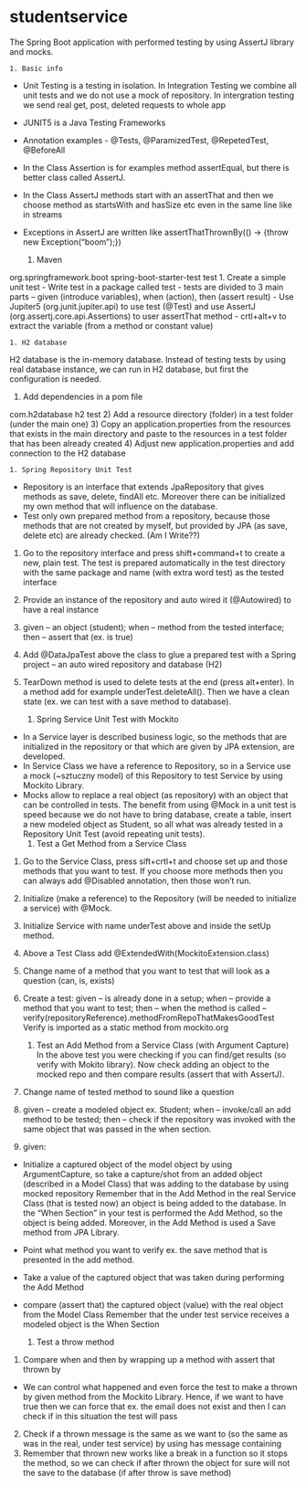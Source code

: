# studentservice
The Spring Boot application with performed testing by using AssertJ library and mocks.

    1. Basic info
- Unit Testing is a testing in isolation. In Integration Testing we combine all unit tests and we do not use a mock of repository. In intergration testing we send real get, post, deleted requests to whole app
- JUNIT5 is a Java Testing Frameworks
- Annotation examples - @Tests, @ParamizedTest, @RepetedTest, @BeforeAll
- In the Class Assertion is for examples method assertEqual, but there is better class called AssertJ.
- In the Class AssertJ methods start with an assertThat and then we choose method as startsWith and hasSize etc even in the same line like in streams
- Exceptions in AssertJ are written like assertThatThrownBy(() → {throw new Exception(“boom”);})


    1. Maven
<dependency>
	<groupId>org.springframework.boot</groupId>
	<artifactId>spring-boot-starter-test</artifactId>
	<scope>test</scope>
</dependency>
    1. Create a simple unit test
- Write test in a package called test
- tests are divided to 3 main parts – given (introduce variables), when (action), then (assert result)
- Use Jupiter5 (org.junit.jupiter.api) to use test (@Test) 
and use AssertJ (org.assertj.core.api.Assertions) to user assertThat method
- crtl+alt+v to extract the variable (from a method or constant value)


    1. H2 database
H2 database is the in-memory database. Instead of testing tests by using real database instance, we can run in H2 database, but first the configuration is needed.
1) Add dependencies in a pom file
<dependency>
	<groupId>com.h2database</groupId>
	<artifactId>h2</artifactId>
	<scope>test</scope>
</dependency>
2) Add a resource directory (folder) in a test folder (under the main one)
3) Copy an application.properties from the resources that exists in the main directory and paste to the resources in a test folder that has been already created
4) Adjust new application.properties and add connection to the H2 database


    1. Spring Repository Unit Test
- Repository is an interface that extends JpaRepository that gives methods as save, delete, findAll etc. Moreover there can be initialized my own method that will influence on the database.
- Test only own prepared method from a repository, because those methods that are not created by myself, but provided by JPA (as save, delete etc) are already checked. (Am I Write??)
1) Go to the repository interface and press shift+command+t to create a new, plain test.
The test is prepared automatically in the test directory with the same package and name (with extra word test) as the tested interface
2) Provide an instance of the repository and auto wired it (@Autowired) to have a real instance 
3) given – an object (student); when – method from the tested interface; then – assert that (ex. is true)
4) Add @DataJpaTest above the class to glue a prepared test with a Spring project – an auto wired repository and database (H2)
5) TearDown method is used to delete tests at the end (press alt+enter). In a method add for example underTest.deleteAll(). Then we have a clean state (ex. we can test with a save method to database).



    1. Spring Service Unit Test with Mockito
- In a Service layer is described business logic, so the methods that are initialized in the repository or that which are given by JPA extension, are developed.
- In Service Class we have a reference to Repository, so in a Service use a mock (~sztuczny model) of this Repository to test Service by using Mockito Library.
- Mocks allow to replace a real object (as repository) with an object that can be controlled in tests. The benefit from using @Mock in a unit test is speed because we do not have to bring database, create a table, insert a new modeled object as Student, so all what was already tested in a Repository Unit Test (avoid repeating unit tests).
    1. Test a Get Method from a Service Class
1) Go to the Service Class, press sift+crtl+t and choose set up and those methods that you want to test. If you choose more methods then you can always add @Disabled annotation, then those won’t run.
2) Initialize (make a reference) to the Repository (will be needed to initialize a service) with @Mock.
3) Initialize Service with name underTest above and inside the setUp method.
4) Above a Test Class add @ExtendedWith(MockitoExtension.class)
5) Change name of a method that you want to test that will look as a question (can, is, exists)
6) Create a test: given – is already done in a setup; when – provide a method that you want to test; 
then – when the method is called – verify(repositoryReference).methodFromRepoThatMakesGoodTest
Verify is imported as a static method from mockito.org
 

    1. Test an Add Method from a Service Class (with Argument Capture)
In the above test you were checking if you can find/get results (so verify with Mokito library). 
Now check adding an object to the mocked repo and then compare results (assert that with AssertJ).
1) Change name of tested method to sound like a question
2) given – create a modeled object ex. Student; when – invoke/call an add method to be tested; 
then – check if the repository was invoked with the same object that was passed in the when section.
3) given:
- Initialize a captured object of the model object by using ArgumentCapture, so take a capture/shot from an added object (described in a Model Class) that was adding to the database by using mocked repository 
	Remember that in the Add Method in the real Service Class (that is tested now) an object is 	being added to the database. 
	In the “When Section” in your test is performed the Add Method, so the object is being added. 	Moreover, in the Add Method is used a Save method from JPA Library.
- Point what method you want to verify ex. the save method that is presented in the add method.
- Take a value of the captured object that was taken during performing the Add Method
- compare (assert that) the captured object (value) with the real object from the Model Class
	Remember that the under test service receives a modeled object is the When Section



    1. Test a throw method
1) Compare when and then by wrapping up a method with assert that thrown by
+ We can control what happened and even force the test to make a thrown by given method from the Mockito Library. Hence, if we want to have true then we can force that ex. the email does not exist 
and then I can check if in this situation the test will pass
2) Check if a thrown message is the same as we want to (so the same as was in the real, under test service) by using has message containing
3) Remember that thrown new works like a break in a function so it stops the method, so we can check if after thrown the object for sure will not the save to the database (if after throw is save method)

